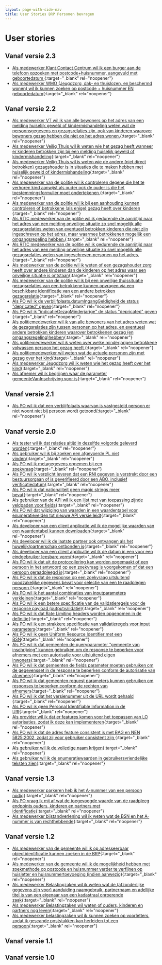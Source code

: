 ```yaml
---
layout: page-with-side-nav
title: User Stories BRP Personen bevragen
---
```


# User stories

## Vanaf versie 2.3

- [Als medewerker Klant Contact Centrum wil ik een burger aan de telefoon opzoeken met postcode+huisnummer, aangevuld met geboortedatum ](https://github.com/BRP-API/Haal-Centraal-BRP-bevragen/issues/1812){:target="_blank" rel="noopener"}
- [Als medewerker WMO (Jeugdzorg, dak- en thuislozen, en beschermd wonen) wil ik kunnen zoeken op postcode + huisnummer EN geboortedatum](https://github.com/BRP-API/Haal-Centraal-BRP-bevragen/issues/1722){:target="_blank" rel="noopener"}

## Vanaf versie 2.2

- [Als medewerker VT wil ik van alle bewoners op het adres van een melding huiselijk geweld of kindermishandeling weten wat de persoonsgegevens en gezagsrelaties zijn, ook van kinderen waarover bewoners gezag hebben die niet op het adres wonen.](https://github.com/BRP-API/Haal-Centraal-BRP-bevragen/issues/1752){:target="_blank" rel="noopener"}
- [Als medewerker Veilig Thuis wil ik weten wie het gezag heeft wanneer er kinderen betrokken zijn bij een melding huiselijk geweld of kindermishandeling](https://github.com/BRP-API/Haal-Centraal-BRP-bevragen/issues/1751){:target="_blank" rel="noopener"}
- [Als medewerker Veilig Thuis wil is weten wie de andere (niet direct betrokken) gezagshouder is in situaties die te maken hebben met huiselijk geweld of kindermishandeling](https://github.com/BRP-API/Haal-Centraal-BRP-bevragen/issues/1750){:target="_blank" rel="noopener"}
- [Als medewerker van de politie wil ik controleren degene die het te verhoren kind aanwijst als ouder ook de ouder is die  het toestemmingsformulier moet ondertekenen ](https://github.com/BRP-API/Haal-Centraal-BRP-bevragen/issues/1748){:target="_blank" rel="noopener"}
- [Als medewerker van de politie wil ik bij een aanhouding kunnen controleren of betrokkene (als enige) gezag heeft over kinderen ](https://github.com/BRP-API/Haal-Centraal-BRP-bevragen/issues/1747){:target="_blank" rel="noopener"}
- [Als RTIC medewerker van de politie wil ik gedurende de aanrijtijd naar het adres van een melding onveilige situatie zo snel mogelijk alle gezagsrelaties weten van eventueel betrokken kinderen die niet zijn ingeschreven op het adres, maar waarmee betrokkenen mogelijk een omgangsregeling hebben.](https://github.com/BRP-API/Haal-Centraal-BRP-bevragen/issues/1746){:target="_blank" rel="noopener"}
- [Als RTIC medewerker van de politie wil ik gedurende de aanrijtijd naar het adres van een melding onveilige situatie zo snel mogelijk alle gezagsrelaties weten van ingeschreven personen op het adres.](https://github.com/BRP-API/Haal-Centraal-BRP-bevragen/issues/1745){:target="_blank" rel="noopener"}
- [Als medewerker van de politie wil ik weten of een gezagshouder zorg heeft over andere kinderen dan de kinderen op het adres waar een onveilige situatie is ontstaan](https://github.com/BRP-API/Haal-Centraal-BRP-bevragen/issues/1744){:target="_blank" rel="noopener"}
- [Als medewerker van de politie wil ik bij een onveilige thuissituatie gezagsrelaties van een betrokkene kunnen opvragen via een beschikbare identificatie van een andere betrokken gezagsrelatie](https://github.com/BRP-API/Haal-Centraal-BRP-bevragen/issues/1742){:target="_blank" rel="noopener"}
- [Als PO wil ik de verblijfplaats.datumIngangGeldigheid de status "depricated" geven](https://github.com/BRP-API/Haal-Centraal-BRP-bevragen/issues/1739){:target="_blank" rel="noopener"}
- [Als PO wil ik "indicatieGezagMinderjarige" de status "depricated" geven ](https://github.com/BRP-API/Haal-Centraal-BRP-bevragen/issues/1738){:target="_blank" rel="noopener"}
- [Als politiemedewerker wil ik van alle bewoners van het adres weten wat de gezagsrelaties zijn tussen personen op het adres, en eventueel andere betrokken kinderen waarover betrokkenen gezag (en omgangsregeling)hebben](https://github.com/BRP-API/Haal-Centraal-BRP-bevragen/issues/1737){:target="_blank" rel="noopener"}
- [Als politiemedewerker wil ik weten over welke minderjarigen betrokkene volwassen persoon het gezag heeft ](https://github.com/BRP-API/Haal-Centraal-BRP-bevragen/issues/1736){:target="_blank" rel="noopener"}
- [Als politiemedewerker wil weten wat de actuele personen zijn met gezag over het kind](https://github.com/BRP-API/Haal-Centraal-BRP-bevragen/issues/1735){:target="_blank" rel="noopener"}
- [Als medewerker Jeugdzorg wil ik weten wie het gezag heeft over het kind](https://github.com/BRP-API/Haal-Centraal-BRP-bevragen/issues/1730){:target="_blank" rel="noopener"}
- [Als afnemer wil ik begrijpen waar de parameter gemeenteVanInschrijving voor is](https://github.com/BRP-API/Haal-Centraal-BRP-bevragen/issues/1717){:target="_blank" rel="noopener"}

## Vanaf versie 2.1

- [Als PO wil ik dat een verblijfplaats waarvan is vastgesteld persoon er niet woont niet bij persoon wordt getoond](https://github.com/BRP-API/Haal-Centraal-BRP-bevragen/issues/1778){:target="_blank" rel="noopener"}

## Vanaf versie 2.0

- [Als tester wil ik dat relaties altijd in dezelfde volgorde geleverd worden](https://github.com/BRP-API/Haal-Centraal-BRP-bevragen/issues/1702){:target="_blank" rel="noopener"}
- [Als gebruiker wil ik bij zoeken een afgevoerde PL niet vinden](https://github.com/BRP-API/Haal-Centraal-BRP-bevragen/issues/1233){:target="_blank" rel="noopener"}
- [Als PO wil ik metagegevens opnemen bij een zoekvraag](https://github.com/BRP-API/Haal-Centraal-BRP-bevragen/issues/1214){:target="_blank" rel="noopener"}
- [Als PO wil ik verplicht leveren dat een RNI gegeven is verstrekt door een bestuursorgaan of is geverifieerd door een ABO, inclusief verificatiedatum](https://github.com/BRP-API/Haal-Centraal-BRP-bevragen/issues/1213){:target="_blank" rel="noopener"}
- [Als PO wil ik dat nationaliteit geen magic strings meer bevat](https://github.com/BRP-API/Haal-Centraal-BRP-bevragen/issues/1025){:target="_blank" rel="noopener"}
- [Als gebruiker van de API wil ik een lijst met van toepassing zijnde veldpaden voor fields](https://github.com/BRP-API/Haal-Centraal-BRP-bevragen/issues/1010){:target="_blank" rel="noopener"}
- [Als PO wil dat wijziging van waarden in een waardentabel voor enumeratievelden tot nieuwe API versie leidt](https://github.com/BRP-API/Haal-Centraal-BRP-bevragen/issues/1007){:target="_blank" rel="noopener"}
- [Als developer van een client applicatie wil ik de mogelijke waarden van een waardentabel kunnen downloaden](https://github.com/BRP-API/Haal-Centraal-BRP-bevragen/issues/1006){:target="_blank" rel="noopener"}
- [Als developer wil ik de laatste partner ook ontvangen als het huwelijk/partnerschap ontbonden is](https://github.com/BRP-API/Haal-Centraal-BRP-bevragen/issues/1005){:target="_blank" rel="noopener"}
- [Als developer van een client applicatie wil ik de datum in een voor een eindgebruiker leesbare vorm](https://github.com/BRP-API/Haal-Centraal-BRP-bevragen/issues/1000){:target="_blank" rel="noopener"}
- [Als PO wil ik dat uit de protocollering kan worden opgemaakt of een persoon in het antwoord op een zoekvraag is voorgekomen of dat een persoon geraadpleegd is](https://github.com/BRP-API/Haal-Centraal-BRP-bevragen/issues/917){:target="_blank" rel="noopener"}
- [Als PO wil ik dat de response op een zoekvraag uitsluitend noodzakelijke gegevens bevat voor selectie van een te raadplegen persoon ](https://github.com/BRP-API/Haal-Centraal-BRP-bevragen/issues/916){:target="_blank" rel="noopener"}
- [Als PO wil ik het aantal combinaties van inputparameters verkleinen](https://github.com/BRP-API/Haal-Centraal-BRP-bevragen/issues/915){:target="_blank" rel="noopener"}
- [Als PO wil ik een betere specificatie van de validatieregels voor de response payload (outputvalidatie)](https://github.com/BRP-API/Haal-Centraal-BRP-bevragen/issues/913){:target="_blank" rel="noopener"}
- [Als PO wil ik dat Rate Limiting headers worden opgenomen in de definitie](https://github.com/BRP-API/Haal-Centraal-BRP-bevragen/issues/912){:target="_blank" rel="noopener"}
- [Als PO wil ik een strakkere specificatie van validatieregels voor input parameters](https://github.com/BRP-API/Haal-Centraal-BRP-bevragen/issues/911){:target="_blank" rel="noopener"}
- [Als PO wil ik geen Uniform Resource Identifier met een BSN](https://github.com/BRP-API/Haal-Centraal-BRP-bevragen/issues/910){:target="_blank" rel="noopener"}
- [Als PO wil ik dat gemeenten de queryparameter "gemeente van inschrijving" kunnen gebruiken om de response te beperken voor afnemers met een autorisatie voor uitsluitend eigen inwoners](https://github.com/BRP-API/Haal-Centraal-BRP-bevragen/issues/904){:target="_blank" rel="noopener"}
- [Als PO wil ik dat gemeenten de fields parameter moeten gebruiken om de gegevensset in de response te beperken conform de autorisatie van afnemers](https://github.com/BRP-API/Haal-Centraal-BRP-bevragen/issues/903){:target="_blank" rel="noopener"}
- [Als PO wil ik dat gemeenten request parameters kunnen gebruiken om responses te beperken conform de rechten van afnemers](https://github.com/BRP-API/Haal-Centraal-BRP-bevragen/issues/902){:target="_blank" rel="noopener"}
- [Als PO wil ik dat het versienummer uit de URL wordt gehaald ](https://github.com/BRP-API/Haal-Centraal-BRP-bevragen/issues/889){:target="_blank" rel="noopener"}
- [Als PO wil ik geen Personal Identifiable Information in de URI](https://github.com/BRP-API/Haal-Centraal-BRP-bevragen/issues/887){:target="_blank" rel="noopener"}
- [Als provider wil ik dat er features komen voor het toepassen van LO autorisaties, zodat ik deze kan implementeren](https://github.com/BRP-API/Haal-Centraal-BRP-bevragen/issues/852){:target="_blank" rel="noopener"}
- [Als PO wil ik dat de adres feature consistent is met BAG en NEN 5825:2002, zodat zij voor gebruiker consistent zijn ](https://github.com/BRP-API/Haal-Centraal-BRP-bevragen/issues/833){:target="_blank" rel="noopener"}
- [Als gebruiker wil ik de volledige naam krijgen](https://github.com/BRP-API/Haal-Centraal-BRP-bevragen/issues/832){:target="_blank" rel="noopener"}
- [Als gebruiker wil ik de enumeratiewaarden in gebruikersvriendelijke teksten zien](https://github.com/BRP-API/Haal-Centraal-BRP-bevragen/issues/828){:target="_blank" rel="noopener"}

## Vanaf versie 1.3

- [Als medewerker parkeren heb ik het A-nummer van een persoon nodig](https://github.com/BRP-API/Haal-Centraal-BRP-bevragen/issues/805){:target="_blank" rel="noopener"}
- [Als PO vraag ik mij af wat de toegevoegde waarde van de raadpleeg endpoints ouders, kinderen en partners met identificatie](https://github.com/BRP-API/Haal-Centraal-BRP-bevragen/issues/795){:target="_blank" rel="noopener"}
- [Als medewerker bijstandverlening wil ik weten wat de BSN en het A-nummer is van rechthebbende](https://github.com/BRP-API/Haal-Centraal-BRP-bevragen/issues/782){:target="_blank" rel="noopener"}

## Vanaf versie 1.2

- [Als medewerker van de gemeente wil ik op adresseerbaar objectidentificatie kunnen zoeken in de BRP](https://github.com/BRP-API/Haal-Centraal-BRP-bevragen/issues/801){:target="_blank" rel="noopener"}
- [Als medewerker van de gemeente wil ik de mogelijkheid hebben met zoekmethode op postcode en huisnummer verder te verfijnen op huisletter en huisnummertoevoeging (indien aanwezig)](https://github.com/BRP-API/Haal-Centraal-BRP-bevragen/issues/800){:target="_blank" rel="noopener"}
- [Als medewerker Belastingzaken wil ik weten wat de (afzonderlijke gegevens zijn voor) aanduiding naamgebruik, partnernaam en adellijke titel is van een eigenaar van een kadastraal onroerende zaak](https://github.com/BRP-API/Haal-Centraal-BRP-bevragen/issues/714){:target="_blank" rel="noopener"}
- [Als medewerker Belastingzaken wil weten of ouders, kinderen en partners nog leven](https://github.com/BRP-API/Haal-Centraal-BRP-bevragen/issues/666){:target="_blank" rel="noopener"}
- [Als medewerker belastingzaken wil ik kunnen zoeken op voorletters, zodat ik gescande poststukken kan herleiden tot een persoon](https://github.com/BRP-API/Haal-Centraal-BRP-bevragen/issues/646){:target="_blank" rel="noopener"}

## Vanaf versie 1.1



## Vanaf versie 1.0



